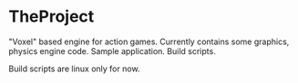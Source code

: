 TheProject
=================
"Voxel" based engine for action games.
Currently contains some graphics, physics engine code. Sample application. Build scripts.

Build scripts are linux only for now.
